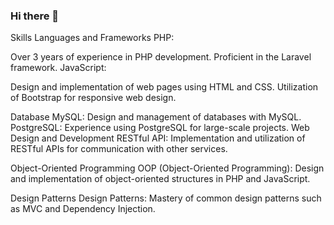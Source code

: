 ### Hi there 👋


Skills
Languages and Frameworks
PHP:

Over 3 years of experience in PHP development.
Proficient in the Laravel framework.
JavaScript:

Design and implementation of web pages using HTML and CSS.
Utilization of Bootstrap for responsive web design.


Database
  MySQL:
    Design and management of databases with MySQL.
  PostgreSQL:
    Experience using PostgreSQL for large-scale projects.
Web Design and Development
  RESTful API:
    Implementation and utilization of RESTful APIs for communication with other services.
    
Object-Oriented Programming
  OOP (Object-Oriented Programming):
    Design and implementation of object-oriented structures in PHP and JavaScript.
  
Design Patterns
  Design Patterns:
    Mastery of common design patterns such as MVC and Dependency Injection.
<!--
**mohammadkhoshgoftar/mohammadkhoshgoftar** is a ✨ _special_ ✨ repository because its `README.md` (this file) appears on your GitHub profile.

Here are some ideas to get you started:

- 🔭 I’m currently working on ...
- 🌱 I’m currently learning ...
- 👯 I’m looking to collaborate on ...
- 🤔 I’m looking for help with ...
- 💬 Ask me about ...
- 📫 How to reach me: ...
- 😄 Pronouns: ...
- ⚡ Fun fact: ...
-->
